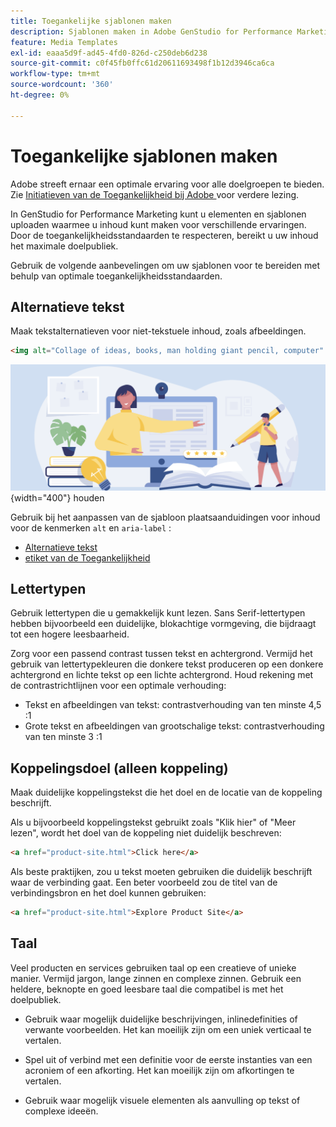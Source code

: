 ```yaml
---
title: Toegankelijke sjablonen maken
description: Sjablonen maken in Adobe GenStudio for Performance Marketing waarmee u meer van uw publiek kunt bereiken en een optimale ervaring kunt bieden.
feature: Media Templates
exl-id: eaaa5d9f-ad45-4fd0-826d-c250deb6d238
source-git-commit: c0f45fb0ffc61d20611693498f1b12d3946ca6ca
workflow-type: tm+mt
source-wordcount: '360'
ht-degree: 0%

---
```


# Toegankelijke sjablonen maken

Adobe streeft ernaar een optimale ervaring voor alle doelgroepen te bieden. Zie [ Initiatieven van de Toegankelijkheid bij Adobe ](https://www.adobe.com/trust/accessibility/initiatives.html) voor verdere lezing.

In GenStudio for Performance Marketing kunt u elementen en sjablonen uploaden waarmee u inhoud kunt maken voor verschillende ervaringen. Door de toegankelijkheidsstandaarden te respecteren, bereikt u uw inhoud het maximale doelpubliek.

Gebruik de volgende aanbevelingen om uw sjablonen voor te bereiden met behulp van optimale toegankelijkheidsstandaarden.

## Alternatieve tekst

Maak tekstalternatieven voor niet-tekstuele inhoud, zoals afbeeldingen.

```html
<img alt="Collage of ideas, books, man holding giant pencil, computer" src="card-create-assets.png">
```

![ Collage van ideeën, boeken, man die reuzenpotlood, computer ](/help/assets/card-create-assets.png){width="400"} houden

Gebruik bij het aanpassen van de sjabloon plaatsaanduidingen voor inhoud voor de kenmerken `alt` en `aria-label` :

- [ Alternatieve tekst ](/help/user-guide/content/customize-template.md#alternative-text)
- [ etiket van de Toegankelijkheid ](/help/user-guide/content/customize-template.md#accessibility-label)

## Lettertypen

Gebruik lettertypen die u gemakkelijk kunt lezen. Sans Serif-lettertypen hebben bijvoorbeeld een duidelijke, blokachtige vormgeving, die bijdraagt tot een hogere leesbaarheid.

Zorg voor een passend contrast tussen tekst en achtergrond. Vermijd het gebruik van lettertypekleuren die donkere tekst produceren op een donkere achtergrond en lichte tekst op een lichte achtergrond. Houd rekening met de contrastrichtlijnen voor een optimale verhouding:

- Tekst en afbeeldingen van tekst: contrastverhouding van ten minste 4,5 :1
- Grote tekst en afbeeldingen van grootschalige tekst: contrastverhouding van ten minste 3 :1

## Koppelingsdoel (alleen koppeling)

Maak duidelijke koppelingstekst die het doel en de locatie van de koppeling beschrijft.

Als u bijvoorbeeld koppelingstekst gebruikt zoals &quot;Klik hier&quot; of &quot;Meer lezen&quot;, wordt het doel van de koppeling niet duidelijk beschreven:

```html
<a href="product-site.html">Click here</a>
```

Als beste praktijken, zou u tekst moeten gebruiken die duidelijk beschrijft waar de verbinding gaat. Een beter voorbeeld zou de titel van de verbindingsbron en het doel kunnen gebruiken:

```html
<a href="product-site.html">Explore Product Site</a>
```

## Taal

Veel producten en services gebruiken taal op een creatieve of unieke manier. Vermijd jargon, lange zinnen en complexe zinnen. Gebruik een heldere, beknopte en goed leesbare taal die compatibel is met het doelpubliek.

- Gebruik waar mogelijk duidelijke beschrijvingen, inlinedefinities of verwante voorbeelden. Het kan moeilijk zijn om een uniek verticaal te vertalen.

- Spel uit of verbind met een definitie voor de eerste instanties van een acroniem of een afkorting. Het kan moeilijk zijn om afkortingen te vertalen.

- Gebruik waar mogelijk visuele elementen als aanvulling op tekst of complexe ideeën.
